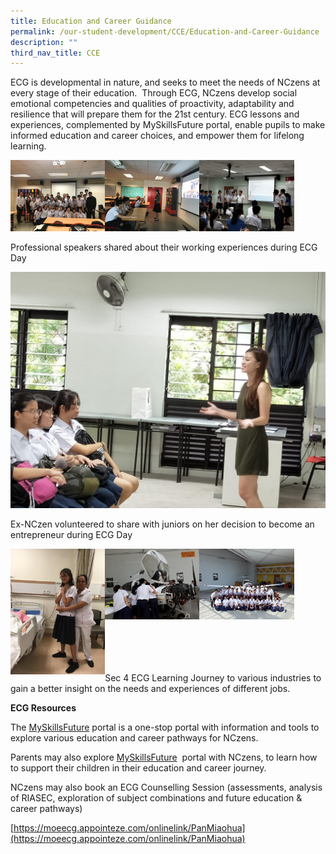 ```yaml
---
title: Education and Career Guidance
permalink: /our-student-development/CCE/Education-and-Career-Guidance
description: ""
third_nav_title: CCE
---
```

ECG is developmental in nature, and seeks to meet the needs of NCzens at every stage of their education.  Through ECG, NCzens develop social emotional competencies and qualities of proactivity, adaptability and resilience that will prepare them for the 21st century. ECG lessons and experiences, complemented by MySkillsFuture portal, enable pupils to make informed education and career choices, and empower them for lifelong learning.

<img src="/images/ecg.jpeg" 
     style="width:30%;float:left">
<img src="/images/ecg2.jpeg" 
     style="width:30%;float:left">
<img src="/images/ecg3.jpeg" 
     style="width:30%">
		 
Professional speakers shared about their working experiences during ECG Day

![](/images/ecg4.jpeg)

Ex-NCzen volunteered to share with juniors on her decision to become an entrepreneur during ECG Day

<img src="/images/ecg5.jpeg" 
     style="width:30%;float:left">
<img src="/images/ecg6.jpeg" 
     style="width:30%;float:left">
<img src="/images/ecg7.jpeg" 
     style="width:30%">
		 
<br>
<br>
<br>
<br>
Sec 4 ECG Learning Journey to various industries to gain a better insight on the needs and experiences of different jobs.

**ECG Resources**


The [MySkillsFuture](https://www.moe.gov.sg/-/media/files/programmes/myskillsfuture-student-portal-brochure-digital.pdf?la=en&hash=CD3B2E8DED37E7B383339007D960CF161F03F789) portal is a one-stop portal with information and tools to explore various education and career pathways for NCzens. 

Parents may also explore [MySkillsFuture](https://www.moe.gov.sg/-/media/files/programmes/myskillsfuture-student-portal-brochure-digital.pdf?la=en&hash=CD3B2E8DED37E7B383339007D960CF161F03F789)  portal with NCzens, to learn how to support their children in their education and career journey.

NCzens may also book an ECG Counselling Session (assessments, analysis of RIASEC, exploration of subject combinations and future education & career pathways)

[](https://moeecg.appointeze.com/onlinelink/PanMiaohua)[](https://moeecg.appointeze.com/onlinelink/PanMiaohua)

[https://moeecg.appointeze.com/onlinelink/PanMiaohua](https://moeecg.appointeze.com/onlinelink/PanMiaohua)
